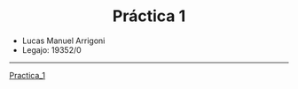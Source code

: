 <h1 align="center"> Práctica 1 </h1>

* Lucas Manuel Arrigoni
* Legajo: 19352/0
___
[Practica_1](https://github.com/lucasAr9/Practicas_de_python/blob/main/practica_1.py)
